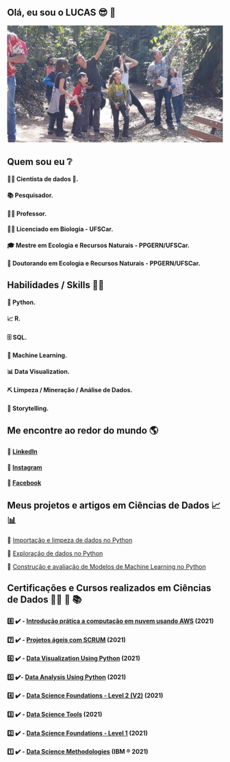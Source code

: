 ## Olá, eu sou o LUCAS 😎 👋 


![Alt ou título da imagem](https://github.com/Campos-Silva/Campos-Silva/blob/main/1_foto_de_capa.jpg)

## Quem sou eu ❔

#### 👩‍💻 Cientista de dados 🥰.

#### 📚 Pesquisador.

#### 👩‍🏫 Professor.

#### 👩‍🎓 Licenciado em Biologia - UFSCar.

#### 🎓 Mestre em Ecologia e Recursos Naturais - PPGERN/UFSCar.

#### 🍾 Doutorando em Ecologia e Recursos Naturais - PPGERN/UFSCar.


## Habilidades / Skills 👩‍💻

#### 🐍 Python.

#### 📈 R.

#### 🗄 SQL.

#### 🔮 Machine Learning.

#### 📊 Data Visualization.

####  ⛏️ Limpeza / Mineração / Análise de Dados.

#### 🎥 Storytelling.

## Me encontre ao redor do mundo 🌎

#### 💼 [LinkedIn](https://www.linkedin.com/in/lucas-andrei-campos-silva/)

#### 📸 [Instagram](https://www.instagram.com/lucas_andrei_campos_silva/?fbclid=IwAR1U5BN0ol6SIJQvGR4tZxCIpUs9zqg0nO5IBgbbAtfc5hJt7WZC-gR1Qyg)

#### 📲 [Facebook](https://www.facebook.com/lucas.andreicampossilva)

## Meus projetos e artigos em Ciências de Dados 📈 📊

:1st_place_medal: [Importação e limpeza de dados no Python](https://github.com/Campos-Silva/Projeto_01_Parte_A_Importacao-e-limpeza-de-dados-no-Python)

:2nd_place_medal: [Exploração de dados no Python](https://github.com/Campos-Silva/Projeto_01_Parte_B_Exploracao_de_dados_no_Python)

:3rd_place_medal: [Construção e avaliação de Modelos de Machine Learning no Python](https://github.com/Campos-Silva/Projeto_01_Parte_C_Modelos_de_Machine_Learning_no_Python)

## Certificações e Cursos realizados em Ciências de Dados 👨‍🎓  📝 📚

#### :eight: ✔️ - [Introdução prática a computação em nuvem usando AWS](https://certificates.digitalinnovation.one/62A827FD) (2021)

#### :seven: ✔️ - [Projetos ágeis com SCRUM](https://certificates.digitalinnovation.one/777B1EA0) (2021)

#### :six: ✔️ - [Data Visualization Using Python](https://www.credly.com/badges/263b7e94-b674-4de8-8f53-d4e455f9eb5a?source=linked_in_profile) (2021)

#### :five: ✔️- [Data Analysis Using Python](https://www.credly.com/badges/7fecc35d-d21d-4206-9b23-0431adaa53cc?source=linked_in_profile) (2021)

#### :four: ✔️ -  [Data Science Foundations - Level 2 (V2)](https://www.credly.com/badges/6c0ddd79-a520-4d8b-9fab-a81fef094118?source=linked_in_profile) (2021)

#### :three: ✔️ - [Data Science Tools](https://www.credly.com/badges/76636591-6a20-47cd-9612-3ce1aeb14297?source=linked_in_profile) (2021)

#### :two: ✔️ - [Data Science Foundations - Level 1](https://www.credly.com/badges/5416b407-f7fe-458f-8028-3cff0a5624b7?source=linked_in_profile) (2021)

#### :one: ✔️ - [Data Science Methodologies](https://www.credly.com/badges/f9a7aa13-4b00-4f47-98d5-bc0acc280b94) (IBM ®️ 2021)


<!--
**Campos-Silva/Campos-Silva** is a ✨ _special_ ✨ repository because its `README.md` (this file) appears on your GitHub profile.

Here are some ideas to get you started:

- 🔭 I’m currently working on ...
- 🌱 I’m currently learning ...
- 👯 I’m looking to collaborate on ...
- 🤔 I’m looking for help with ...
- 💬 Ask me about ...
- 📫 How to reach me: ...
- 😄 Pronouns: ...
- ⚡ Fun fact: ...
-->

